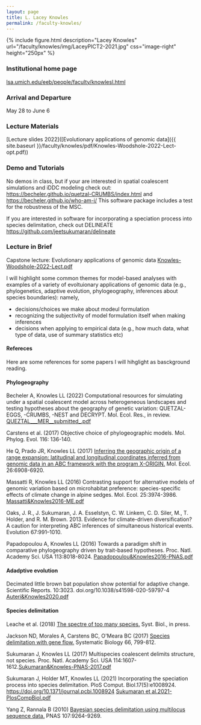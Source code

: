 ```yaml
---
layout: page
title: L. Lacey Knowles
permalink: /faculty-knowles/
---
```

{% include figure.html description="Lacey Knowles" url="/faculty/knowles/img/LaceyPICT2-2021.jpg" css="image-right" height="250px" %}
### Institutional home page 

[lsa.umich.edu/eeb/people/faculty/knowlesl.html](https://lsa.umich.edu/eeb/people/faculty/knowlesl.html)

### Arrival and Departure 

May 28 to June 6

### Lecture Materials

[Lecture slides 2022]([Evolutionary applications of genomic data]({{ site.baseurl }}/faculty/knowles/pdf/Knowles-Woodshole-2022-Lect-opt.pdf))

### Demo and Tutorials
No demos in class, but if your are interested in spatial coalescent simulations and iDDC modeling check out:
https://becheler.github.io/quetzal-CRUMBS/index.html
and https://becheler.github.io/who-am-i/
This software package includes a test for the robustness of the MSC.

If you are interested in software for incorporating a speciation process into species delimitation, check out DELINEATE
https://github.com/jeetsukumaran/delineate

### Lecture in Brief

Capstone lecture: Evolutionary applications of genomic data 
[Knowles-Woodshole-2022-Lect.pdf](https://github.com/molevolworkshop/molevolworkshop.github.io/faculty/knowles/pdf/Knowles-Woodshole-2022-Lect-opt.pdf)


I will highlight some common themes for model-based analyses with examples of a variety of evoltuionary applications of genomic data (e.g., phylogenetics, adaptive evolution, phylogeography, inferences about species boundaries): namely, 

- decisions/choices we make about modeul formulation
- recognizing the subjectivity of model formulation itself when making inferences
- decisions when applying to empirical data (e.g., how much data, what type of data, use of summary statistics etc)

#### Refereces
Here are some references for some papers I will hihglight as basckground reading.

#### Phylogeography

Becheler A, Knowles LL (2022) Computational resources for simulating under a spatial coalescent model across heterogeneous landscapes and testing hypotheses about the geography of genetic variation: QUETZAL-EGGS, -CRUMBS, -NEST and DECRYPT. Mol. Ecol. Res., in review. [QUEZTAL___MER__submitted_.pdf](https://github.com/molevolworkshop/molevolworkshop.github.io/files/8837803/QUEZTAL___MER__submitted_.pdf)

Carstens et al. (2017) Objective choice of phylogeographic models. Mol. Phylog. Evol. 116: 136-140.

He Q, Prado JR, Knowles LL (2017) [Inferring the geographic origin of a range expansion: latitudinal and longitudinal coordinates inferred from genomic data in an ABC framework with the program X-ORIGIN.](http://doi.org/10.1111/mec.14380) Mol. Ecol. 26:6908-6920.

Massatti R, Knowles LL (2016) Contrasting support for alternative models of genomic variation based on microhabitat preference: species-specific effects of climate change in alpine sedges. Mol. Ecol. 25:3974-3986. [Massatti&Knowles2016-ME.pdf](https://github.com/molevolworkshop/molevolworkshop.github.io/files/8837827/Massatti.Knowles2016-ME.pdf)


Oaks, J. R., J. Sukumaran, J. A. Esselstyn, C. W. Linkem, C. D. Siler, M., T. Holder, and R. M. Brown. 2013. Evidence for climate-driven diversification? A caution for interpreting ABC inferences of simultaneous historical events. Evolution 67:991–1010.

Papadopoulou A, Knowles LL (2016) Towards a paradigm shift in comparative phylogeography driven by trait-based hypotheses. Proc. Natl. Academy Sci. USA 113:8018-8024. [Papadopoulou&Knowles2016-PNAS.pdf](https://github.com/molevolworkshop/molevolworkshop.github.io/files/8837828/Papadopoulou.Knowles2016-PNAS.pdf)


#### Adadptive evolution

Decimated little brown bat population show potential for adaptive change. Scientific Reports. 10:3023. doi.org/10.1038/s41598-020-59797-4 [Auteri&Knowles2020.pdf](https://github.com/molevolworkshop/molevolworkshop.github.io/files/8837801/Auteri.Knowles2020.pdf) 

#### Species delimitation

Leache et al. (2018) [The spectre of too many species.](https://doi.org/10.1093/sysbio/syy051) Syst. Biol., in press. 

Jackson ND, Morales A, Carstens BC, O'Meara BC (2017) [Species delimitation with gene flow.](http://doi.org/10.1093/sysbio/syw117) Systematic Biology 66, 799-812. 

Sukumaran J, Knowles LL (2017) Multispecies coalescent delimits structure, not species. Proc. Natl. Academy Sci. USA 114:1607-1612.[Sukumaran&Knowles-PNAS-2017.pdf](https://github.com/molevolworkshop/molevolworkshop.github.io/files/8837832/Sukumaran.Knowles-PNAS-2017.pdf)

Sukumaran J, Holder MT, Knowles LL (2021) Incorporating the speciation process into species delimitation. PloS Comput. Biol.17(5):e1008924. https://doi.org/10.1371/journal.pcbi.1008924 [Sukumaran et al.2021-PlosCompBiol.pdf](https://github.com/molevolworkshop/molevolworkshop.github.io/files/8837833/Sukumaran.et.al.2021-PlosCompBiol.pdf)


Yang Z, Rannala B (2010) [Bayesian species delimitation using multilocus sequence data.](https://doi.org/10.1073/pnas.0913022107) PNAS 107:9264-9269.




